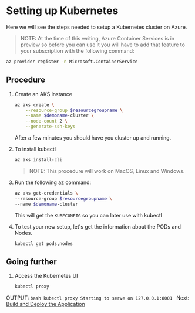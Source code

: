 # Setting up Kubernetes

Here we will see the steps needed to setup a Kubernetes cluster on Azure.

> NOTE: At the time of this writing, Azure Container Services is in preview so before you can use it you will have to add that feature to your subscription with the following command:
    
```bash
az provider register -n Microsoft.ContainerService
```

## Procedure

1. Create an AKS instance

    ```bash
    az aks create \
        --resource-group $resourcegroupname \
        --name $demoname-cluster \
        --node-count 2 \
        --generate-ssh-keys
    ```
    After a few minutes you should have you cluster up and running.

1. To install kubectl

    ```bash
    az aks install-cli
    ```
    > NOTE: This procedure will work on MacOS, Linux and Windows.

1. Run the following az command:

    ```bash
    az aks get-credentials \
    --resource-group $resourcegroupname \
    --name $demoname-cluster
    ```
    This will get the `KUBECONFIG` so you can later use with kubectl

1. To test your new setup, let's get the information about the PODs and Nodes.

    ```bash
    kubectl get pods,nodes 
    ```
## Going further

1. Access the Kubernetes UI
    ```bash
    kubectl proxy
    ```
OUTPUT:
    ```bash
     kubectl proxy
    Starting to serve on 127.0.0.1:8001
    ```
Next: [Build and Deploy the Application](05-build-and-deploy.md)